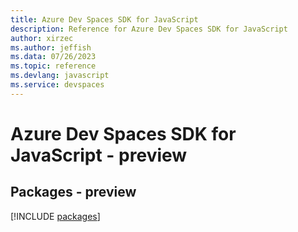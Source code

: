 ```yaml
---
title: Azure Dev Spaces SDK for JavaScript
description: Reference for Azure Dev Spaces SDK for JavaScript
author: xirzec
ms.author: jeffish
ms.data: 07/26/2023
ms.topic: reference
ms.devlang: javascript
ms.service: devspaces
---
```

# Azure Dev Spaces SDK for JavaScript - preview
## Packages - preview
[!INCLUDE [packages](dev-spaces-index.md)]